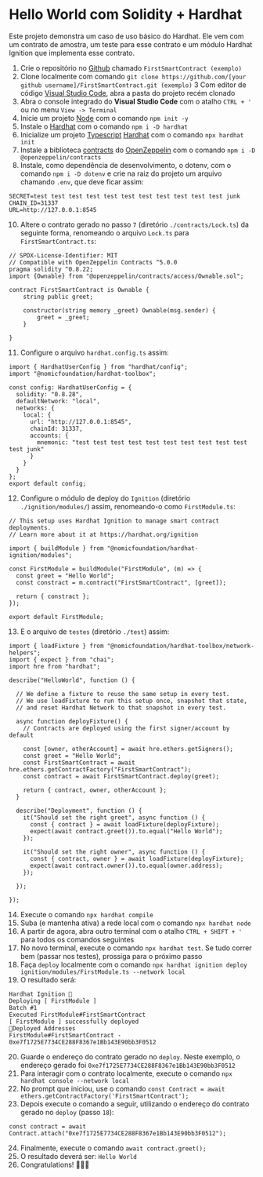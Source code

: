 # Hello World com Solidity + Hardhat

Este projeto demonstra um caso de uso básico do Hardhat. Ele vem com um contrato de amostra, um teste para esse contrato e um módulo Hardhat Ignition que implementa esse contrato.

1. Crie o repositório no [Github](https://github.com/) chamado `FirstSmartContract (exemplo)`
2. Clone localmente com comando
```git clone https://github.com/[your github username]/FirstSmartContract.git (exemplo)```
3 Com editor de código [Visual Studio Code](https://code.visualstudio.com/download), abra a pasta do projeto recém clonado
4. Abra o console integrado do **Visual Studio Code** com o atalho `CTRL + '` ou no menu `View -> Terminal`
5. Inicie um projeto [Node](https://nodejs.org/pt) com o comando ```npm init -y```
6. Instale o [Hardhat](https://hardhat.org/) com o comando ```npm i -D hardhat```
7. Inicialize um projeto [Typescript](https://www.typescriptlang.org/) [Hardhat](https://hardhat.org/) com o comando ```npx hardhat init```
8. Instale a biblioteca [contracts](https://github.com/OpenZeppelin/openzeppelin-contracts) do [OpenZeppelin](https://www.openzeppelin.com/) com o comando ```npm i -D @openzeppelin/contracts```
9. Instale, como dependência de desenvolvimento, o dotenv, com o comando ```npm i -D dotenv``` e crie na raiz do projeto um arquivo chamando `.env`, que deve ficar assim:
```
SECRET=test test test test test test test test test test test junk
CHAIN_ID=31337
URL=http://127.0.0.1:8545
```
10. Altere o contrato gerado no passo `7` (diretório `./contracts/Lock.ts`) da seguinte forma, renomeando o arquivo `Lock.ts` para `FirstSmartContract.ts`:
```
// SPDX-License-Identifier: MIT
// Compatible with OpenZeppelin Contracts ^5.0.0
pragma solidity ^0.8.22;
import {Ownable} from "@openzeppelin/contracts/access/Ownable.sol";  

contract FirstSmartContract is Ownable {
    string public greet;  

    constructor(string memory _greet) Ownable(msg.sender) {
        greet = _greet;
    }

}
```
11. Configure o arquivo `hardhat.config.ts` assim: 
```
import { HardhatUserConfig } from "hardhat/config";
import "@nomicfoundation/hardhat-toolbox";  

const config: HardhatUserConfig = {
  solidity: "0.8.28",
  defaultNetwork: "local",
  networks: {
    local: {
      url: "http://127.0.0.1:8545",
      chainId: 31337,
      accounts: {
        mnemonic: "test test test test test test test test test test test junk"
      }
    }
  }
};
export default config;
```

12. Configure o módulo de deploy do `Ignition` (diretório `./ignition/modules/`) assim, renomeando-o como `FirstModule.ts`:
```
// This setup uses Hardhat Ignition to manage smart contract deployments.
// Learn more about it at https://hardhat.org/ignition

import { buildModule } from "@nomicfoundation/hardhat-ignition/modules";  

const FirstModule = buildModule("FirstModule", (m) => {
  const greet = "Hello World";
  const constract = m.contract("FirstSmartContract", [greet]); 

  return { constract };
});  

export default FirstModule;
```
13. E o arquivo de `testes` (diretório `./test`) assim:
```
import { loadFixture } from "@nomicfoundation/hardhat-toolbox/network-helpers";
import { expect } from "chai";
import hre from "hardhat";  

describe("HelloWorld", function () {

  // We define a fixture to reuse the same setup in every test.
  // We use loadFixture to run this setup once, snapshot that state,
  // and reset Hardhat Network to that snapshot in every test.
  
  async function deployFixture() {
    // Contracts are deployed using the first signer/account by default
    
    const [owner, otherAccount] = await hre.ethers.getSigners();
    const greet = "Hello World";
    const FirstSmartContract = await hre.ethers.getContractFactory("FirstSmartContract");
    const contract = await FirstSmartContract.deploy(greet);

    return { contract, owner, otherAccount };
  }  

  describe("Deployment", function () {
    it("Should set the right greet", async function () {
      const { contract } = await loadFixture(deployFixture);
      expect(await contract.greet()).to.equal("Hello World");
    });

    it("Should set the right owner", async function () {
      const { contract, owner } = await loadFixture(deployFixture);
      expect(await contract.owner()).to.equal(owner.address);
    });

  });  

});
```
14. Execute o comando ```npx hardhat compile```
15. Suba (e mantenha ativa) a rede local com o comando ```npx hardhat node```
16. A partir de agora, abra outro terminal com o atalho `CTRL + SHIFT + '` para todos os comandos seguintes
17. No novo terminal, execute o comando ```npx hardhat test```. Se tudo correr bem (passar nos testes), prossiga para o próximo passo
18. Faça `deploy` localmente com o comando ```npx hardhat ignition deploy ignition/modules/FirstModule.ts --network local```
19. O resultado será:
```
Hardhat Ignition 🚀
Deploying [ FirstModule ]
Batch #1
Executed FirstModule#FirstSmartContract
[ FirstModule ] successfully deployed 
🚀Deployed Addresses
FirstModule#FirstSmartContract - 0xe7f1725E7734CE288F8367e1Bb143E90bb3F0512
```	

	
20. Guarde o endereço do contrato gerado no `deploy`. Neste exemplo, o endereço gerado foi `0xe7f1725E7734CE288F8367e1Bb143E90bb3F0512`
21. Para interagir com o contrato localmente, execute o comando ```npx hardhat console --network local```
22. No prompt que iniciou, use o comando ```const Contract = await ethers.getContractFactory('FirstSmartContract');```
23. Depois execute o comando a seguir, utilizando o endereço do contrato gerado no `deploy` (passo `18`):
```
const contract = await Contract.attach("0xe7f1725E7734CE288F8367e1Bb143E90bb3F0512");
```
24. Finalmente, execute o comando ```await contract.greet();```
25. O resultado deverá ser: ```Hello World```
26. Congratulations! 🚀🚀🚀
